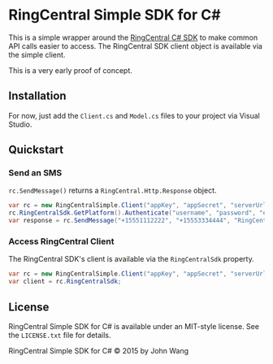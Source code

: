 # RingCentral Simple SDK for C#

This is a simple wrapper around the [RingCentral C# SDK](https://github.com/ringcentral/ringcentral-csharp) to make common API calls easier to access. The RingCentral SDK client object is available via the simple client.

This is a very early proof of concept.

## Installation

For now, just add the `Client.cs` and `Model.cs` files to your project via Visual Studio.

## Quickstart

### Send an SMS

`rc.SendMessage()` returns a `RingCentral.Http.Response` object.

```csharp
var rc = new RingCentralSimple.Client("appKey", "appSecret", "serverUrl");
rc.RingCentralSdk.GetPlatform().Authenticate("username", "password", "ext", true);
var response = rc.SendMessage("+15551112222", "+15553334444", "RingCentral SMS via C#");
```

### Access RingCentral Client

The RingCentral SDK's client is available via the `RingCentralSdk` property.

```csharp
var rc = new RingCentralSimple.Client("appKey", "appSecret", "serverUrl");
var client = rc.RingCentralSdk;
```

## License

RingCentral Simple SDK for C# is available under an MIT-style license. See the `LICENSE.txt` file for details.

RingCentral Simple SDK for C# &copy; 2015 by John Wang